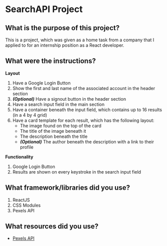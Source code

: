 # SearchAPI Project

## What is the purpose of this project? 
This is a project, which was given as a home task from a company that I applied to for an internship position as a React developer.

## What were the instructions?
**Layout**
1. Have a Google Login Button
2. Show the first and last name of the associated account in the header section
3. ***(Optional)*** Have a signout button in the header section
4. Have a search input field in the main section
5. Have a container beneath the input field, which contains up to 16 results (in a 4 by 4 grid)
6. Have a card template for each result, which has the following layout:
   - The image found on the top of the card
   - The title of the image beneath it
   - The description beneath the title
   - ***(Optional)*** The author beneath the description with a link to their profile

**Functionality**
1. Google Login Button
2. Results are shown on every keystroke in the search input field

## What framework/libraries did you use?
1. ReactJS
2. CSS Modules
3. Pexels API

## What resources did you use?
- [Pexels API](https://www.pexels.com/api/documentation/?language=javascript#photos-search__parameters__orientation)

